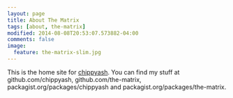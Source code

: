 ```yaml
---
layout: page
title: About The Matrix
tags: [about, the-matrix]
modified: 2014-08-08T20:53:07.573882-04:00
comments: false
image:
  feature: the-matrix-slim.jpg
---
```


This is the home site for [chippyash](https://github.com/chippyash).  You can
find my stuff at github.com/chippyash, github.com/the-matrix, packagist.org/packages/chippyash
and packagist.org/packages/the-matrix.